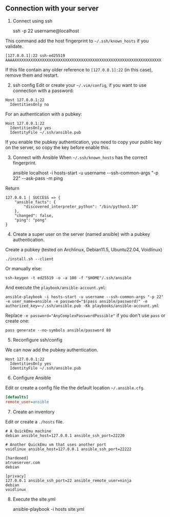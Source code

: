 
## Connection with your server

1. Connect using ssh

    ssh -p 22 username@localhost

This command add the host fingerprint to `~/.ssh/known_hosts` if you validate.
```
[127.0.0.1]:22 ssh-ed25519 AAAAXXXXXXXXXXXXXXXXXXXXXXXXXXXXXXXXXXXXXXXXXXXXXXXXXXXXXXXXXXXXXXXX
```
If this file contain any older reference to `[127.0.0.1]:22` (in this case), remove them and restart.

2. ssh config
Edit or create your `~/.vim/config`, if you want to use connection with a password:
```
Host 127.0.0.1:22
  IdentitiesOnly no
```

For an authentication with a pubkey:
```
Host 127.0.0.1:22
  IdentitiesOnly yes
  IdentityFile ~/.ssh/ansible.pub
```
If you enable the pubkey authentication, you need to copy your public key on the server, so copy the key before enable this.

3. Connect with Ansible
When `~/.ssh/known_hosts` has the correct fingerprint.

    ansible localhost -i hosts-start -u username --ssh-common-args "-p 22" --ask-pass -m ping

Return
```
127.0.0.1 | SUCCESS => {
    "ansible_facts": {
        "discovered_interpreter_python": "/bin/python3.10"
    },
    "changed": false,
    "ping": "pong"
}
```

4. Create a super user on the server (named ansible) with a pubkey authentication.

Create a pubkey (tested on Archlinux, Debian11.5, Ubuntu22.04, Voidlinux)

    ./install.sh --client

Or manually else:

    ssh-keygen -t ed25519 -o -a 100 -f "$HOME"/.ssh/ansible

And execute the `playbook/ansible-account.yml`:

    ansible-playbook -i hosts-start -u username --ssh-common-args "-p 22" -e user_name=ansible -e password="$(pass ansible/password)" -e authorized_key=~/.ssh/ansible.pub -Kk playbooks/ansible-account.yml

Replace `-e password="AnyComplexPasswordPossible"` if you don't use `pass` or create one: 

    pass generate --no-symbols ansible/password 80

5. Reconfigure ssh/config

We can now add the pubkey authentication.
```
Host 127.0.0.1:22
  IdentitiesOnly yes
  IdentityFile ~/.ssh/ansible.pub
```

6. Configure Ansible

Edit or create a config file the the default location `~/.ansible.cfg`.
```cfg
[defaults]
remote_user=ansible
```

7. Create an inventory

Edit or create a `./hosts` file.
```
# A QuickEmu machine
debian ansible_host=127.0.0.1 ansible_ssh_port=22220

# Another QuickEmu vm that uses another port
voidlinux ansible_host=127.0.0.1 ansible_ssh_port=22222

[hardened]
atrueserver.com
debian

[privacy]
127.0.0.1 ansible_ssh_port=22 ansible_remote_user=ninja
debian
voidlinux
```

8. Execute the site.yml

    ansible-playbook -i hosts site.yml

